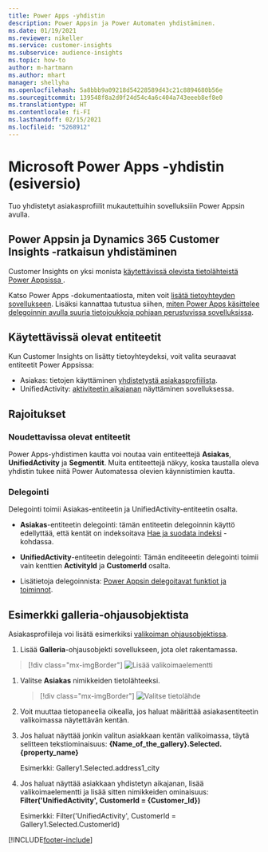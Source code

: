 ```yaml
---
title: Power Apps -yhdistin
description: Power Appsin ja Power Automaten yhdistäminen.
ms.date: 01/19/2021
ms.reviewer: nikeller
ms.service: customer-insights
ms.subservice: audience-insights
ms.topic: how-to
author: m-hartmann
ms.author: mhart
manager: shellyha
ms.openlocfilehash: 5a8bbb9a09218d54228589d43c21c8894680b56e
ms.sourcegitcommit: 139548f8a2d0f24d54c4a6c404a743eeeb8ef8e0
ms.translationtype: HT
ms.contentlocale: fi-FI
ms.lasthandoff: 02/15/2021
ms.locfileid: "5268912"
---
```

# <a name="microsoft-power-apps-connector-preview"></a>Microsoft Power Apps -yhdistin (esiversio)

Tuo yhdistetyt asiakasprofiilit mukautettuihin sovelluksiiin Power Appsin avulla.

## <a name="connect-power-apps-and-dynamics-365-customer-insights"></a>Power Appsin ja Dynamics 365 Customer Insights -ratkaisun yhdistäminen

Customer Insights on yksi monista [käytettävissä olevista tietolähteistä Power Appsissa ](https://docs.microsoft.com/powerapps/maker/canvas-apps/working-with-data-sources).

Katso Power Apps -dokumentaatiosta, miten voit [lisätä tietoyhteyden sovellukseen](https://docs.microsoft.com/powerapps/maker/canvas-apps/add-data-connection). Lisäksi kannattaa tutustua siihen, [miten Power Apps käsittelee delegoinnin avulla suuria tietojoukkoja pohjaan perustuvissa sovelluksissa](https://docs.microsoft.com/powerapps/maker/canvas-apps/delegation-overview).

## <a name="available-entities"></a>Käytettävissä olevat entiteetit

Kun Customer Insights on lisätty tietoyhteydeksi, voit valita seuraavat entiteetit Power Appsissa:

- Asiakas: tietojen käyttäminen [yhdistetystä asiakasprofiilista](customer-profiles.md).
- UnifiedActivity: [aktiviteetin aikajanan](activities.md) näyttäminen sovelluksessa.

## <a name="limitations"></a>Rajoitukset

### <a name="retrievable-entities"></a>Noudettavissa olevat entiteetit

Power Apps-yhdistimen kautta voi noutaa vain entiteettejä **Asiakas**, **UnifiedActivity** ja **Segmentit**. Muita entiteettejä näkyy, koska taustalla oleva yhdistin tukee niitä Power Automatessa olevien käynnistimien kautta.  

### <a name="delegation"></a>Delegointi

Delegointi toimii Asiakas-entiteetin ja UnifiedActivity-entiteetin osalta. 

- **Asiakas**-entiteetin delegointi: tämän entiteetin delegoinnin käyttö edellyttää, että kentät on indeksoitava [Hae ja suodata indeksi](search-filter-index.md) -kohdassa.  

- **UnifiedActivity**-entiteetin delegointi: Tämän enditeeetin delegointi toimii vain kenttien **ActivityId** ja **CustomerId** osalta.  

- Lisätietoja delegoinnista: [Power Appsin delegoitavat funktiot ja toiminnot](https://docs.microsoft.com/connectors/commondataservice/#power-apps-delegable-functions-and-operations-for-the-cds-for-apps). 

## <a name="example-gallery-control"></a>Esimerkki galleria-ohjausobjektista

Asiakasprofiileja voi lisätä esimerkiksi [valikoiman ohjausobjektissa](https://docs.microsoft.com/powerapps/maker/canvas-apps/add-gallery).

1. Lisää **Galleria**-ohjausobjekti sovellukseen, jota olet rakentamassa.

> [!div class="mx-imgBorder"]
> ![Lisää valikoimaelementti](media/connector-powerapps9.png "Lisää valikoimaelementti")

1. Valitse **Asiakas** nimikkeiden tietolähteeksi.

    > [!div class="mx-imgBorder"]
    > ![Valitse tietolähde](media/choose-datasource-powerapps.png "Valitse tietolähde")

1. Voit muuttaa tietopaneelia oikealla, jos haluat määrittää asiakasentiteetin valikoimassa näytettävän kentän.

1. Jos haluat näyttää jonkin valitun asiakkaan kentän valikoimassa, täytä selitteen tekstiominaisuus: **{Name_of_the_gallery}.Selected.{property_name}**

    Esimerkki: Gallery1.Selected.address1_city

1. Jos haluat näyttää asiakkaan yhdistetyn aikajanan, lisää valikoimaelementti ja lisää sitten nimikkeiden ominaisuus: **Filter('UnifiedActivity', CustomerId = {Customer_Id})**

    Esimerkki: Filter('UnifiedActivity', CustomerId = Gallery1.Selected.CustomerId)


[!INCLUDE[footer-include](../includes/footer-banner.md)]